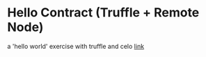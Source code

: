 # Hello Contract (Truffle + Remote Node)

a 'hello world' exercise with truffle and celo [link](https://docs.celo.org/developer-guide/start/hello-contract-remote-node)
